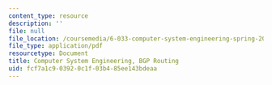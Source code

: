 ```yaml
---
content_type: resource
description: ''
file: null
file_location: /coursemedia/6-033-computer-system-engineering-spring-2018/fcf7a1c903920c1f03b485ee143bdeaa_MIT6_033s18_bgp.pdf
file_type: application/pdf
resourcetype: Document
title: Computer System Engineering, BGP Routing
uid: fcf7a1c9-0392-0c1f-03b4-85ee143bdeaa
---
```

